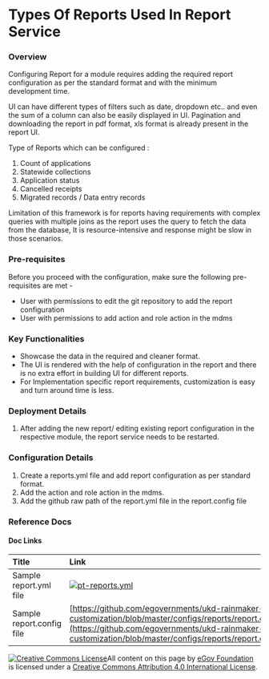 # Types Of Reports Used In Report Service

### Overview <a id="Overview"></a>

Configuring Report for a module requires adding the required report configuration as per the standard format and with the minimum development time.

UI can have different types of filters such as date, dropdown etc.. and even the sum of a column can also be easily displayed in UI. Pagination and downloading the report in pdf format, xls format is already present in the report UI.

Type of Reports which can be configured : 

1. Count of applications
2. Statewide collections
3. Application status
4. Cancelled receipts
5. Migrated records / Data entry records

Limitation of this framework is for reports having requirements with complex queries with multiple joins as the report uses the query to fetch the data from the database, It is resource-intensive and response might be slow in those scenarios.

### Pre-requisites <a id="Pre-requisites"></a>

Before you proceed with the configuration, make sure the following pre-requisites are met -

* User with permissions to edit the git repository to add the report configuration
* User with permissions to add action and role action in the mdms 

### Key Functionalities <a id="Key-Functionalities"></a>

* Showcase the data in the required and cleaner format.
* The UI is rendered with the help of configuration in the report and there is no extra effort in building UI for different reports.
* For Implementation specific report requirements, customization is easy and turn around time is less.

### Deployment Details <a id="Deployment-Details"></a>

1. After adding the new report/ editing existing report configuration in the respective module, the report service needs to be restarted.

### Configuration Details <a id="Configuration-Details"></a>

1. Create a reports.yml file and add report configuration as per standard format.
2. Add the action and role action in the mdms.
3. Add the github raw path of the report.yml file in the report.config file

### Reference Docs <a id="Reference-Docs"></a>

#### Doc Links <a id="Doc-Links"></a>

| **Title**  | **Link** |
| :--- | :--- |
|  Sample report.yml file |  [![](https://github.githubassets.com/favicon.ico)pt-reports.yml](https://github.com/egovernments/ukd-rainmaker-customization/blob/master/configs/reports/configs/pt-reports.yml) |
|  Sample report.config file |  [https://github.com/egovernments/ukd-rainmaker-customization/blob/master/configs/reports/report.config](https://github.com/egovernments/ukd-rainmaker-customization/blob/master/configs/reports/report.config) |



 [![Creative Commons License](https://i.creativecommons.org/l/by/4.0/80x15.png)​](http://creativecommons.org/licenses/by/4.0/)All content on this page by [eGov Foundation](https://egov.org.in/) is licensed under a [Creative Commons Attribution 4.0 International License](http://creativecommons.org/licenses/by/4.0/).

